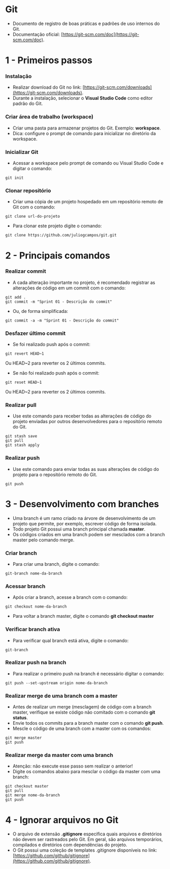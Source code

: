 # Git

* Documento de registro de boas práticas e padrões de uso internos do Git.
* Documentação oficial: [https://git-scm.com/doc](https://git-scm.com/doc).

# 1 - Primeiros passos

### Instalação

* Realizar download do Git no link: [https://git-scm.com/downloads](https://git-scm.com/downloads).
* Durante a instalação, selecionar o **Visual Studio Code** como editor padrão do Git.

### Criar área de trabalho (workspace)

* Criar uma pasta para armazenar projetos do Git. Exemplo: **workspace**.
* Dica: configure o prompt de comando para inicializar no diretório da workspace.

### Inicializar Git

* Acessar a workspace pelo prompt de comando ou Visual Studio Code e digitar o comando:

```
git init
```

### Clonar repositório

* Criar uma cópia de um projeto hospedado em um repositório remoto de Git com o comando:

```
git clone url-do-projeto

```

* Para clonar este projeto digite o comando:

```
git clone https://github.com/juliogcampos/git.git

```

# 2 - Principais comandos

### Realizar commit

* A cada alteração importante no projeto, é recomendado registrar as alterações de código em um commit com o comando:

```
git add .
git commit -m "Sprint 01 - Descrição do commit"
```

* Ou, de forma simplificada:

```
git commit -a -m "Sprint 01 - Descrição do commit"
```

### Desfazer último commit

* Se foi realizado push após o commit:
```
git revert HEAD~1

```
Ou HEAD~2 para reverter os 2 últimos commits.

* Se não foi realizado push após o commit:

```
git reset HEAD~1
```
Ou HEAD~2 para reverter os 2 últimos commits.

### Realizar pull

* Use este comando para receber todas as alterações de código do projeto enviadas por outros desenvolvedores para o repositório remoto do Git.

```
git stash save
git pull
git stash apply
```

### Realizar push

* Use este comando para enviar todas as suas alterações de código do projeto para o repositório remoto do Git.

```
git push
```

# 3 - Desenvolvimento com branches

* Uma branch é um ramo criado na árvore de desenvolvimento de um projeto que permite, por exemplo, escrever código de forma isolada.
* Todo projeto Git possui uma branch principal chamada **master**.
* Os códigos criados em uma branch podem ser mesclados com a branch master pelo comando merge.

### Criar branch

* Para criar uma branch, digite o comando:

```
git-branch nome-da-branch
```

### Acessar branch

* Após criar a branch, acesse a branch com o comando:

```
git checkout nome-da-branch
```

* Para voltar a branch master, digite o comando **git checkout master**

### Verificar branch ativa

* Para verificar qual branch está ativa, digite o comando:
```
git-branch
```

### Realizar push na branch

* Para realizar o primeiro push na branch é necessário digitar o comando:

```
git push --set-upstream origin nome-da-branch
```

### Realizar merge de uma branch com a master

* Antes de realizar um merge (mesclagem) de código com a branch master, verifique se existe código não comitado com o comando **git status**.
* Envie todos os commits para a branch master com o comando **git push**.
* Mescle o código de uma branch com a master com os comandos:

```
git merge master
git push
```

### Realizar merge da master com uma branch

* Atenção: não execute esse passo sem realizar o anterior!
* Digite os comandos abaixo para mesclar o código da master com uma branch:

```
git checkout master
git pull
git merge nome-da-branch
git push
```

# 4 - Ignorar arquivos no Git

* O arquivo de extensão **.gitignore** especifica quais arquivos e diretórios não devem ser rastreados pelo Git. Em geral, são arquivos temporários, compilados e diretórios com dependências do projeto.
* O Git possui uma coleção de templates .gitignore disponíveis no link: [https://github.com/github/gitignore](https://github.com/github/gitignore).

